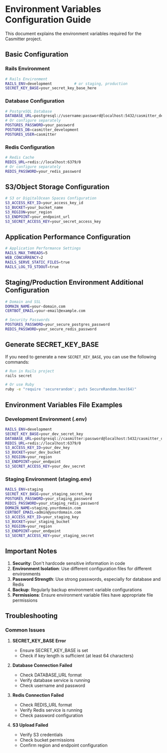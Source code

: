 # Environment Variables Configuration Guide

This document explains the environment variables required for the Casmitter project.

## Basic Configuration

### Rails Environment
```bash
# Rails Environment
RAILS_ENV=development          # or staging, production
SECRET_KEY_BASE=your_secret_key_base_here
```

### Database Configuration
```bash
# PostgreSQL Database
DATABASE_URL=postgresql://username:password@localhost:5432/casmitter_development
# Or configure separately
POSTGRES_PASSWORD=your_password
POSTGRES_DB=casmitter_development
POSTGRES_USER=casmitter
```

### Redis Configuration
```bash
# Redis Cache
REDIS_URL=redis://localhost:6379/0
# Or configure separately
REDIS_PASSWORD=your_redis_password
```

## S3/Object Storage Configuration

```bash
# S3 or DigitalOcean Spaces Configuration
S3_ACCESS_KEY_ID=your_access_key_id
S3_BUCKET=your_bucket_name
S3_REGION=your_region
S3_ENDPOINT=your_endpoint_url
S3_SECRET_ACCESS_KEY=your_secret_access_key
```

## Application Performance Configuration

```bash
# Application Performance Settings
RAILS_MAX_THREADS=5
WEB_CONCURRENCY=2
RAILS_SERVE_STATIC_FILES=true
RAILS_LOG_TO_STDOUT=true
```

## Staging/Production Environment Additional Configuration

```bash
# Domain and SSL
DOMAIN_NAME=your-domain.com
CERTBOT_EMAIL=your-email@example.com

# Security Passwords
POSTGRES_PASSWORD=your_secure_postgres_password
REDIS_PASSWORD=your_secure_redis_password
```

## Generate SECRET_KEY_BASE

If you need to generate a new `SECRET_KEY_BASE`, you can use the following commands:

```bash
# Run in Rails project
rails secret

# Or use Ruby
ruby -e "require 'securerandom'; puts SecureRandom.hex(64)"
```

## Environment Variables File Examples

### Development Environment (.env)
```bash
RAILS_ENV=development
SECRET_KEY_BASE=your_dev_secret_key
DATABASE_URL=postgresql://casmitter:password@localhost:5432/casmitter_development
REDIS_URL=redis://localhost:6379/0
S3_ACCESS_KEY_ID=your_dev_key
S3_BUCKET=your_dev_bucket
S3_REGION=your_region
S3_ENDPOINT=your_endpoint
S3_SECRET_ACCESS_KEY=your_dev_secret
```

### Staging Environment (staging.env)
```bash
RAILS_ENV=staging
SECRET_KEY_BASE=your_staging_secret_key
POSTGRES_PASSWORD=your_staging_password
REDIS_PASSWORD=your_staging_redis_password
DOMAIN_NAME=staging.yourdomain.com
CERTBOT_EMAIL=admin@yourdomain.com
S3_ACCESS_KEY_ID=your_staging_key
S3_BUCKET=your_staging_bucket
S3_REGION=your_region
S3_ENDPOINT=your_endpoint
S3_SECRET_ACCESS_KEY=your_staging_secret
```

## Important Notes

1. **Security**: Don't hardcode sensitive information in code
2. **Environment Isolation**: Use different configuration files for different environments
3. **Password Strength**: Use strong passwords, especially for database and Redis
4. **Backup**: Regularly backup environment variable configurations
5. **Permissions**: Ensure environment variable files have appropriate file permissions

## Troubleshooting

### Common Issues

1. **SECRET_KEY_BASE Error**
   - Ensure SECRET_KEY_BASE is set
   - Check if key length is sufficient (at least 64 characters)

2. **Database Connection Failed**
   - Check DATABASE_URL format
   - Verify database service is running
   - Check username and password

3. **Redis Connection Failed**
   - Check REDIS_URL format
   - Verify Redis service is running
   - Check password configuration

4. **S3 Upload Failed**
   - Verify S3 credentials
   - Check bucket permissions
   - Confirm region and endpoint configuration

